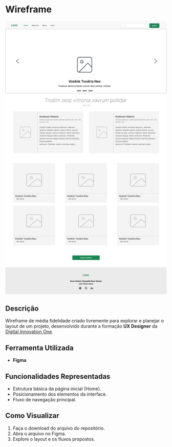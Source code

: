 # Wireframe

<div align="center">
  <img src="img/Wireframe.png" alt="Interface do Wireframe" width=600px>
</div>

## Descrição  
Wireframe de média fidelidade criado livremente para explorar e planejar o layout de um projeto, desenvolvido durante a formação **UX Designer** da [Digital Innovation One](https://www.dio.me/).

## Ferramenta Utilizada  
- **Figma**

## Funcionalidades Representadas  
- Estrutura básica da página inicial (Home).  
- Posicionamento dos elementos da interface.  
- Fluxo de navegação principal.

## Como Visualizar  
1. Faça o download do arquivo do repositório.  
2. Abra o arquivo no Figma.  
3. Explore o layout e os fluxos propostos.
